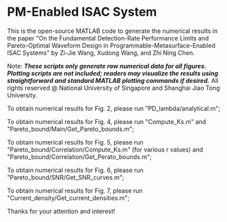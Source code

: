 # PM-Enabled ISAC System

This is the open-source MATLAB code to generate the numerical results in the paper "On the Fundamental Detection-Rate Performance Limits and Pareto-Optimal Waveform Design in Programmable-Metasurface-Enabled ISAC Systems" by Zi-Jie Wang, Xudong Wang, and Zhi Ning Chen.

Note: *****These scripts only generate raw numerical data for all figures. Plotting scripts are not included; readers may visualize the results using straightforward and standard MATLAB plotting commands if desired.***** All rights reserved @ National University of Singapore and Shanghai Jiao Tong University.

To obtain numerical results for Fig. 2, please run "PD_lambda/analytical.m";

To obtain numerical results for Fig. 4, please run "Compute_Ks.m" and "Pareto_bound/Main/Get_Pareto_bounds.m";

To obtain numerical results for Fig. 5, please run "Pareto_bound/Correlation/Compute_Ks.m" (for various r values) and "Pareto_bound/Correlation/Get_Perato_bounds.m";

To obtain numerical results for Fig. 6, please run "Pareto_bound/SNR/Get_SNR_curves.m";

To obtain numerical results for Fig. 7, please run "Current_density/Get_current_densities.m";

Thanks for your attention and interest!

